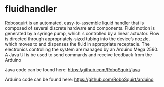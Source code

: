fluidhandler
============

Robosquirt is an automated, easy-to-assemble liquid handler that is composed of several discrete hardware and components. Fluid motion is generated by a syringe pump, which is controlled by a linear actuator. Flow is directed through appropriately-sized tubing into the device’s nozzle, which moves to and dispenses the fluid in appropriate receptacle. The electronics controlling the system are managed by an Arduino Mega 2560. A Java UI is be used to send commands and receive feedback from the Arduino

Java code can be found here: https://github.com/RoboSquirt/java

Arduino code can be found here: https://github.com/RoboSquirt/arduino
